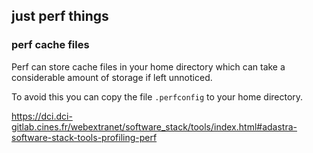 ## just perf things

### perf cache files

Perf can store cache files in your home directory which can take a considerable amount of storage if left unnoticed.

To avoid this you can copy the file `.perfconfig` to your home directory.

https://dci.dci-gitlab.cines.fr/webextranet/software_stack/tools/index.html#adastra-software-stack-tools-profiling-perf
